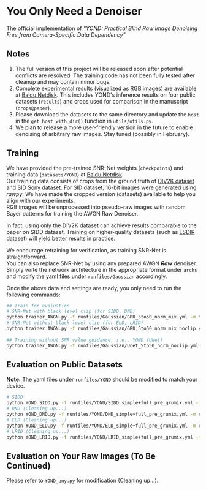 # You Only Need a Denoiser  
The official implementation of *"YOND: Practical Blind Raw Image Denoising Free from Camera-Specific Data Dependency"*  
## Notes  
1. The full version of this project will be released soon after potential conflicts are resolved. The training code has not been fully tested after cleanup and may contain minor bugs.  
2. Complete experimental results (visualized as RGB images) are available at [Baidu Netdisk](https://pan.baidu.com/s/1nox4vMXwhpsIHG6qri5SIg?pwd=vmcl#list/path=%2F). This includes YOND's inference results on four public datasets (`results`) and crops used for comparison in the manuscript (`crops@paper`).  
3. Please download the datasets to the same directory and update the `host` in the `get_host_with_dir()` function in ```utils/utils.py```.  
4. We plan to release a more user-friendly version in the future to enable denoising of arbitrary raw images. Stay tuned (possibly in February).  
  
## Training  
We have provided the pre-trained SNR-Net weights (`checkpoints`) and training data (`datasets/YOND`) at [Baidu Netdisk](https://pan.baidu.com/s/1nox4vMXwhpsIHG6qri5SIg?pwd=vmcl#list/path=%2F).  
Our training data consists of crops from the ground truth of [DIV2K dataset](https://data.vision.ee.ethz.ch/cvl/DIV2K/) and [SID Sony dataset](https://cchen156.github.io/SID.html). For SID dataset, 16-bit images were generated using *rawpy*. We have made the cropped version (datasets) available to help you align with our experiments.  
RGB images will be unprocessed into pseudo-raw images with random Bayer patterns for training the AWGN Raw Denoiser.  
  
In fact, using only the DIV2K dataset can achieve results comparable to the paper on SIDD dataset. Training on higher-quality datasets (such as [LSDIR dataset](https://github.com/ofsoundof/LSDIR)) will yield better results in practice.  
  
We encourage retraining for verification, as training SNR-Net is straightforward.  
You can also replace SNR-Net by using any prepared AWGN ***Raw*** denoiser. Simply write the network architecture in the appropriate format under `archs` and modify the yaml files under `runfiles/Gaussian` accordingly.  
  
Once the above data and settings are ready, you only need to run the following commands:  
  
```bash  
## Train for evaluation   
# SNR-Net with black level clip (for SIDD, DND)  
python trainer_AWGN.py -f runfiles/Gaussian/GRU_5to50_norm_mix.yml -m train  
# SNR-Net without black level clip (for ELD, LRID)  
python trainer_AWGN.py -f runfiles/Gaussian/GRU_5to50_norm_mix_noclip.yml -m train  
  
## Training without SNR value guidance, i.e., YOND (UNet)  
python trainer_AWGN.py -f runfiles/Gaussian/Unet_5to50_norm_noclip.yml -m train  
```  
  
## Evaluation on Public Datasets  
**Note:** The yaml files under `runfiles/YOND` should be modified to match your device.  
  
```bash  
# SIDD  
python YOND_SIDD.py -f runfiles/YOND/SIDD_simple+full_pre_grumix.yml -m eval  
# DND (Cleaning up...)  
python YOND_DND.py -f runfiles/YOND/DND_simple+full_pre_grumix.yml -m evaltest  
# ELD (Cleaning up...)  
python YOND_ELD.py -f runfiles/YOND/ELD_simple+full_pre_grumix.yml -m eval  
# LRID (Cleaning up...)  
python YOND_LRID.py -f runfiles/YOND/LRID_simple+full_pre_grumix.yml -m evaltest
```  
  
## Evaluation on Your Raw Images (To Be Continued)  
Please refer to `YOND_any.py` for modification (Cleaning up...).

